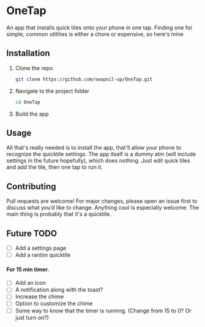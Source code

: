 # OneTap
An app that installs quick tiles onto your phone in one tap. Finding one for simple, common utilities is either a chore or expensive, so here's mine

## Installation
1. Clone the repo
   ```bash
   git clone https://github.com/swapnil-up/OneTap.git
   ```
   
2. Navigate to the project folder
   ```bash
   cd OneTap
    ```

3. Build the app 


## Usage

All that's really needed is to install the app, that'll allow your phone to recognize the quicktile settings. The app itself is a dummy atm (will include settings in the future hopefully), which does nothing. Just edit quick tiles and add the tile, then one tap to run it.


## Contributing

Pull requests are welcome! For major changes, please open an issue first to discuss what you’d like to change. 
Anything cool is especially welcome. The main thing is probably that it's a quicktile. 


## Future TODO

- [ ] Add a settings page
- [ ] Add a rantim quicktile

#### For 15 min timer. 
- [ ] Add an icon
- [ ] A notification along with the toast?
- [ ] Increase the chime
- [ ] Option to customize the chime
- [ ] Some way to know that the timer is running. (Change from 15 to 0? Or just turn on?)